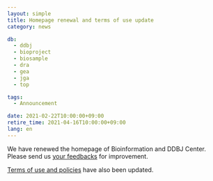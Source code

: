 ```yaml
---
layout: simple
title: Homepage renewal and terms of use update
category: news

db:
  - ddbj
  - bioproject
  - biosample
  - dra
  - gea
  - jga
  - top

tags:
  - Announcement

date: 2021-02-22T10:00:00+09:00
retire_time: 2021-04-16T10:00:00+09:00
lang: en
---
```


We have renewed the homepage of Bioinformation and DDBJ Center.        
Please send us [your feedbacks](https://docs.google.com/forms/d/e/1FAIpQLScBaL5FaNcQWW7bqtzlQDMbwI3LTk4K0mVnWU4W4Ef5Y02pkw/viewform?usp=sf_link) for improvement.

[Terms of use and policies](/policies-e.html) have also been updated.

